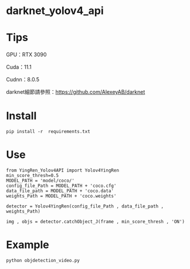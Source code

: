 # darknet_yolov4_api


# Tips

GPU：RTX 3090

Cuda：11.1

Cudnn：8.0.5

darknet細節請參照：https://github.com/AlexeyAB/darknet

# Install

```
pip install -r  requirements.txt
```


# Use

```
from YingRen_Yolov4API import Yolov4YingRen
min_score_thresh=0.5
MODEL_PATH = 'model/coco/'
config_file_Path = MODEL_PATH + 'coco.cfg'
data_file_path = MODEL_PATH + 'coco.data'
weights_Path = MODEL_PATH + 'coco.weights'

detector = Yolov4YingRen(config_file_Path , data_file_path , weights_Path)

img , objs = detector.catchObject_J(frame , min_score_thresh , 'ON') 
```


# Example
```
python objdetection_video.py
```
